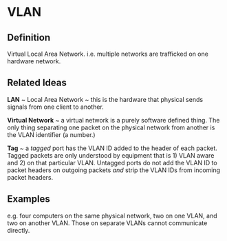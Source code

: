 # VLAN

## Definition

Virtual Local Area Network.
i.e. multiple networks are trafficked on one hardware network.


## Related Ideas

**LAN** ~ Local Area Network ~ this is the hardware that physical sends signals from one client to another.

**Virtual Network** ~ a virtual network is a purely software defined thing.
The only thing separating one packet on the physical network from another is the VLAN identifier (a number.)

**Tag** ~ a _tagged_ port has the VLAN ID added to the header of each packet.
Tagged packets are only understood by equipment that is 1) VLAN aware and 2) on that particular VLAN.
Untagged ports do not add the VLAN ID to packet headers on outgoing packets _and_ strip the VLAN IDs from incoming packet headers.


## Examples

e.g. four computers on the same physical network, two on one VLAN, and two on another VLAN.
Those on separate VLANs cannot communicate directly.
